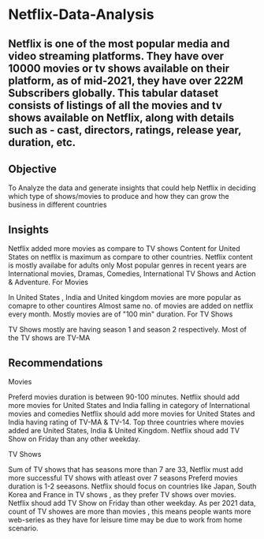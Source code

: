 # Netflix-Data-Analysis

## Netflix is one of the most popular media and video streaming platforms. They have over 10000 movies or tv shows available on their platform, as of mid-2021, they have over 222M Subscribers globally. This tabular dataset consists of listings of all the movies and tv shows available on Netflix, along with details such as - cast, directors, ratings, release year, duration, etc.

## Objective
To Analyze the data and generate insights that could help Netflix in deciding which type of shows/movies to produce and how they can grow the business in different countries

## Insights

Netflix added more movies as compare to TV shows
Content for United States on netflix is maximum as compare to other countries.
Netflix content is mostly availabe for adults only
Most popular genres in recent years are International movies, Dramas, Comedies, International TV Shows and Action & Adventure.
For Movies

In United States , India and United kingdom movies are more popular as comapre to other countires
Almost same no. of movies are added on netflix every month.
Mostly movies are of "100 min" duration.
For TV Shows

TV Shows mostly are having season 1 and season 2 respectively.
Most of the TV shows are TV-MA

## Recommendations

Movies

Preferd movies duration is between 90-100 minutes.
Netflix should add more movies for United States and India falling in category of International movies and comedies
Netflix should add more movies for United States and India having rating of TV-MA & TV-14.
Top three countries where movies added are United States, India & United Kingdom.
Netflix shoud add TV Show on Friday than any other weekday.



TV Shows

Sum of TV shows that has seasons more than 7 are 33, Netflix must add more successful TV shows with atleast over 7 seasons
Preferd movies duration is 1-2 seeasons.
Netflix should focus on countries like Japan, South Korea and France in TV shows , as they prefer TV shows over movies.
Netflix shoud add TV Show on Friday than other weekday.
As per 2021 data, count of TV showes are more than movies , this means people wants more web-series as they have for leisure time may be due to work from home scenario.
